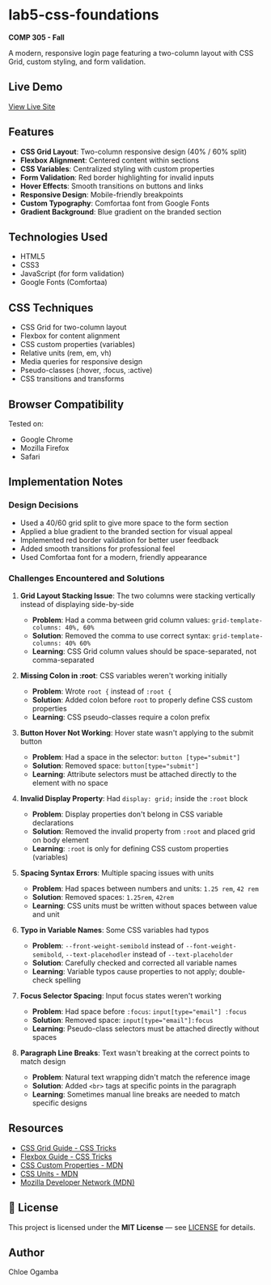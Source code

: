 # lab5-css-foundations
**COMP 305 - Fall**

A modern, responsive login page featuring a two-column layout with CSS Grid, custom styling, and form validation.

## Live Demo
[View Live Site](https://chloeo-03.github.io/lab5-css-foundations/)

## Features

- **CSS Grid Layout**: Two-column responsive design (40% / 60% split)
- **Flexbox Alignment**: Centered content within sections
- **CSS Variables**: Centralized styling with custom properties
- **Form Validation**: Red border highlighting for invalid inputs
- **Hover Effects**: Smooth transitions on buttons and links
- **Responsive Design**: Mobile-friendly breakpoints
- **Custom Typography**: Comfortaa font from Google Fonts
- **Gradient Background**: Blue gradient on the branded section

## Technologies Used

- HTML5
- CSS3
- JavaScript (for form validation)
- Google Fonts (Comfortaa)

## CSS Techniques

- CSS Grid for two-column layout
- Flexbox for content alignment
- CSS custom properties (variables)
- Relative units (rem, em, vh)
- Media queries for responsive design
- Pseudo-classes (:hover, :focus, :active)
- CSS transitions and transforms

## Browser Compatibility

Tested on:
- Google Chrome
- Mozilla Firefox
- Safari

## Implementation Notes

### Design Decisions

- Used a 40/60 grid split to give more space to the form section
- Applied a blue gradient to the branded section for visual appeal
- Implemented red border validation for better user feedback
- Added smooth transitions for professional feel
- Used Comfortaa font for a modern, friendly appearance


### Challenges Encountered and Solutions

1. **Grid Layout Stacking Issue**: The two columns were stacking vertically instead of displaying side-by-side
   - **Problem**: Had a comma between grid column values: `grid-template-columns: 40%, 60%`
   - **Solution**: Removed the comma to use correct syntax: `grid-template-columns: 40% 60%`
   - **Learning**: CSS Grid column values should be space-separated, not comma-separated

2. **Missing Colon in :root**: CSS variables weren't working initially
   - **Problem**: Wrote `root {` instead of `:root {`
   - **Solution**: Added colon before `root` to properly define CSS custom properties
   - **Learning**: CSS pseudo-classes require a colon prefix

3. **Button Hover Not Working**: Hover state wasn't applying to the submit button
   - **Problem**: Had a space in the selector: `button [type="submit"]`
   - **Solution**: Removed space: `button[type="submit"]`
   - **Learning**: Attribute selectors must be attached directly to the element with no space

4. **Invalid Display Property**: Had `display: grid;` inside the `:root` block
   - **Problem**: Display properties don't belong in CSS variable declarations
   - **Solution**: Removed the invalid property from `:root` and placed grid on body element
   - **Learning**: `:root` is only for defining CSS custom properties (variables)

5. **Spacing Syntax Errors**: Multiple spacing issues with units
   - **Problem**: Had spaces between numbers and units: `1.25 rem`, `42 rem`
   - **Solution**: Removed spaces: `1.25rem`, `42rem`
   - **Learning**: CSS units must be written without spaces between value and unit

6. **Typo in Variable Names**: Some CSS variables had typos
   - **Problem**: `--front-weight-semibold` instead of `--font-weight-semibold`, `--text-placehodler` instead of `--text-placeholder`
   - **Solution**: Carefully checked and corrected all variable names
   - **Learning**: Variable typos cause properties to not apply; double-check spelling

7. **Focus Selector Spacing**: Input focus states weren't working
   - **Problem**: Had space before `:focus`: `input[type="email"] :focus`
   - **Solution**: Removed space: `input[type="email"]:focus`
   - **Learning**: Pseudo-class selectors must be attached directly without spaces

8. **Paragraph Line Breaks**: Text wasn't breaking at the correct points to match design
   - **Problem**: Natural text wrapping didn't match the reference image
   - **Solution**: Added `<br>` tags at specific points in the paragraph
   - **Learning**: Sometimes manual line breaks are needed to match specific designs


## Resources

- [CSS Grid Guide - CSS Tricks](https://css-tricks.com/snippets/css/complete-guide-grid/)
- [Flexbox Guide - CSS Tricks](https://css-tricks.com/snippets/css/a-guide-to-flexbox/)
- [CSS Custom Properties - MDN](https://developer.mozilla.org/en-US/docs/Web/CSS/Using_CSS_custom_properties)
- [CSS Units - MDN](https://developer.mozilla.org/en-US/docs/Learn/CSS/Building_blocks/Values_and_units)
- [Mozilla Developer Network (MDN)](https://developer.mozilla.org/)

## 📄 License
This project is licensed under the **MIT License** — see [LICENSE](LICENSE) for details.

## Author
Chloe Ogamba